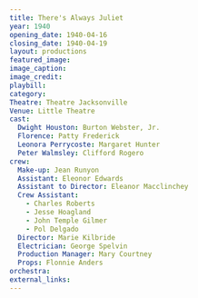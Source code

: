 ```yaml
---
title: There's Always Juliet
year: 1940
opening_date: 1940-04-16
closing_date: 1940-04-19
layout: productions
featured_image: 
image_caption:
image_credit:
playbill: 
category: 
Theatre: Theatre Jacksonville
Venue: Little Theatre
cast:
  Dwight Houston: Burton Webster, Jr.
  Florence: Patty Frederick
  Leonora Perrycoste: Margaret Hunter
  Peter Walmsley: Clifford Rogero
crew:
  Make-up: Jean Runyon
  Assistant: Eleonor Edwards
  Assistant to Director: Eleanor Macclinchey
  Crew Assistant:
    - Charles Roberts
    - Jesse Hoagland
    - John Temple Gilmer
    - Pol Delgado
  Director: Marie Kilbride
  Electrician: George Spelvin
  Production Manager: Mary Courtney
  Props: Flonnie Anders
orchestra:
external_links:
---
```



